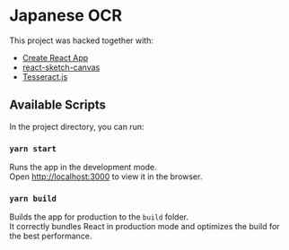 # Japanese OCR

This project was hacked together with:
- [Create React App](https://github.com/facebook/create-react-app)
- [react-sketch-canvas](https://www.npmjs.com/package/react-sketch-canvas)
- [Tesseract.js](https://github.com/naptha/tesseract.js)

## Available Scripts

In the project directory, you can run:

### `yarn start`

Runs the app in the development mode.\
Open [http://localhost:3000](http://localhost:3000) to view it in the browser.


### `yarn build`

Builds the app for production to the `build` folder.\
It correctly bundles React in production mode and optimizes the build for the best performance.